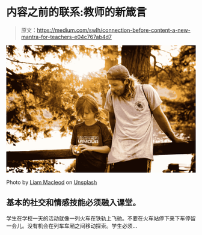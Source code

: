 # 内容之前的联系:教师的新箴言

> 原文：<https://medium.com/swlh/connection-before-content-a-new-mantra-for-teachers-e04c767ab4d7>

![](img/ab01746f623b513248af3fdc2d981929.png)

Photo by [Liam Macleod](https://unsplash.com/photos/D6GYkl7pvO4?utm_source=unsplash&utm_medium=referral&utm_content=creditCopyText) on [Unsplash](https://unsplash.com/search/photos/teacher?utm_source=unsplash&utm_medium=referral&utm_content=creditCopyText)

## 基本的社交和情感技能必须融入课堂。

学生在学校一天的活动就像一列火车在铁轨上飞驰。不要在火车站停下来下车停留一会儿。没有机会在列车车厢之间移动探索。学生必须…